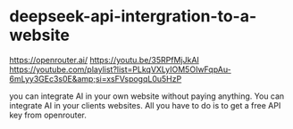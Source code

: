 # deepseek-api-intergration-to-a-website

https://openrouter.ai/
https://youtu.be/35RPfMjJkAI
https://youtube.com/playlist?list=PLkqVXLyIOM5OIwFqpAu-6mLyy3GEc3s0E&amp;si=xsFVspogqL0u5HzP

you can integrate AI in your own website without paying anything. You can integrate AI in your clients websites. All you have to do is to get a free API key from openrouter.
